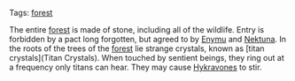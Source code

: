 Tags: [forest](Forests)

The entire [forest](Forests) is made of stone, including all of the wildlife. Entry is forbidden by a pact long forgotten, but agreed to by [Enymu](Enymu) and [Nektuna](Nektuna). In the roots of the trees of the [forest](Forests) lie strange crystals, known as [titan crystals](Titan Crystals). When touched by sentient beings, they ring out at a frequency only titans can hear. They may cause [Hykravones](Hykravones) to stir.